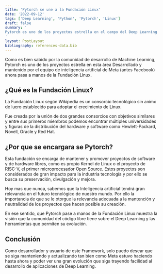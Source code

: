```yaml
---
title: 'Pytorch se une a la Fundación Linux'
date: '2022-09-12'
tags: ['Deep Learning', 'Python', 'Pytorch', 'Linux']
draft: false
summary: '
Pytorch es uno de los proyectos estrella en el campo del Deep Learning. Fue desarrollado y mantenido por el equipo de inteligencia artificial de Meta (antes Facebook) y ahora pasa a manos de la Fundación Linux.
'
layout: PostLayout
bibliography: references-data.bib
---
```


Como es bien sabido por la comunidad de desarrollo de Machine Learning, Pytorch es uno de los proyectos estrella en esta área Desarrollado y mantenido por el equipo de inteligencia artificial de Meta (antes Facebook) ahora pasa a manos de la Fundación Linux.

## ¿Qué es la Fundación Linux?

La Fundación Linux según Wikipedia es un consorcio tecnológico sin animo de lucro establecido para adoptar el crecimiento de Linux.

Fue creada por la unión de dos grandes consorcios con objetivos similares y entre sus primeros miembros podemos encontrar múltiples universidades y figuras de la distribución del hardware y software como Hewlett-Packard, Novell, Oracle y Red Hat.

## ¿Por que se encargara se Pytorch?

Esta fundación se encarga de mantener y promover proyectos de software y de hardware libres, como es propio Kernel de Linux o el proyecto de RISC-V, el primer microprocesador Open Source. Estos proyectos son considerados de gran impacto para la industria tecnología y por ello se busca su preservación, divulgación y mejora.

Hoy mas que nunca, sabemos que la Inteligencia artificial tendrá gran relevancia en el futuro tecnológico de nuestro mundo. Por ello la importancia de que se le otorgue la relevancia adecuada a la mantención y neutralidad de los proyectos que hacen posible su creación.

En ese sentido, que Pytorch pase a manos de la Fundación Linux muestra la visión que la comunidad del código libre tiene sobre el Deep Learning y las herramientas que permiten su evolución.

## Conclusión

Como desarrollador y usuario de este Framework, solo puedo desear que se siga manteniendo y actualizando tan bien como Meta estuvo haciendo hasta ahora y poder ver una gran evolución que siga trayendo facilidad al desarrollo de aplicaciones de Deep Learning.
